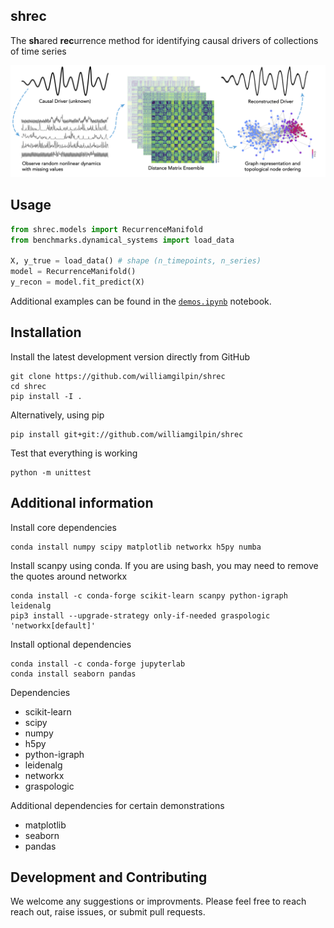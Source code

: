 ## shrec

The **sh**ared **rec**urrence method for identifying causal drivers of collections of time series 

![A diagram of the algorithm](resources/fig_github.png)

## Usage

```python
from shrec.models import RecurrenceManifold
from benchmarks.dynamical_systems import load_data

X, y_true = load_data() # shape (n_timepoints, n_series)
model = RecurrenceManifold()
y_recon = model.fit_predict(X)
```

Additional examples can be found in the [`demos.ipynb`](demos.ipynb) notebook.


## Installation

Install the latest development version directly from GitHub

	git clone https://github.com/williamgilpin/shrec
	cd shrec
	pip install -I . 

Alternatively, using pip

	pip install git+git://github.com/williamgilpin/shrec

Test that everything is working

    python -m unittest
    
## Additional information

Install core dependencies

	conda install numpy scipy matplotlib networkx h5py numba

Install scanpy using conda. If you are using bash, you may need to remove the quotes around networkx

	conda install -c conda-forge scikit-learn scanpy python-igraph leidenalg 
	pip3 install --upgrade-strategy only-if-needed graspologic 'networkx[default]'

Install optional dependencies

	conda install -c conda-forge jupyterlab
	conda install seaborn pandas 

Dependencies
+ scikit-learn
+ scipy
+ numpy
+ h5py
+ python-igraph
+ leidenalg
+ networkx
+ graspologic

Additional dependencies for certain demonstrations
+ matplotlib 
+ seaborn
+ pandas


## Development and Contributing

We welcome any suggestions or improvments. Please feel free to reach reach out, raise issues, or submit pull requests.


